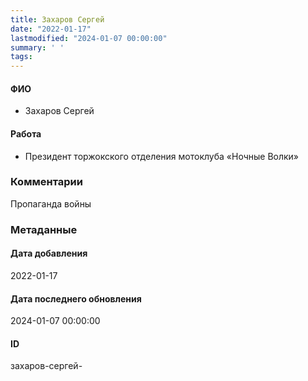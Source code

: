 ```yaml
---
title: Захаров Сергей
date: "2022-01-17"
lastmodified: "2024-01-07 00:00:00"
summary: ' '
tags: 
---
```

<!--# pp1-->
<!--## Фигурант-->
<!--### Личные данные-->
#### ФИО
- Захаров Сергей
#### Работа
- Президент торжокского отделения мотоклуба «Ночные Волки»
### Комментарии
Пропаганда войны
### Метаданные
#### Дата добавления
2022-01-17
#### Дата последнего обновления
2024-01-07 00:00:00
#### ID
захаров-сергей-
<!--## END;-->
